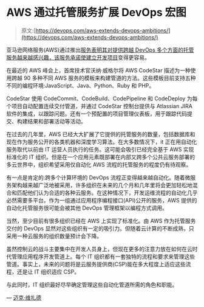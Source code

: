 # AWS 通过托管服务扩展 DevOps 宏图

> 原文:[https://devops.com/aws-extends-devops-ambitions/](https://devops.com/aws-extends-devops-ambitions/)

亚马逊网络服务(AWS)通过推出[服务表明其对提供跨越 DevOps 多个方面的托管服务越来越感兴趣，该服务承诺使建立开发项目](https://aws.amazon.com/blogs/aws/new-aws-codestar/)变得更容易。

在最近的 AWS 峰会上，首席技术官沃纳·威格尔将 AWS CodeStar 描述为一种使用跨越 90 多种不同 AWS 服务的模板来构建管道的方法。这些模板目前支持五种不同的编程环境:JavaScript、Java、Python、Ruby 和 PHP。

CodeStar 使用 CodeCommit、CodeBuild、CodePipeline 和 CodeDeploy 为每个项目自动配置连续交付管道，并通过 CodeStar 控制台提供与 Atlassian JIRA 软件的集成，以跟踪问题。还有一个预配置的项目管理仪表板，用于跟踪代码提交、构建结果和部署活动等活动。

在过去的几年里，AWS 已经大大扩展了它提供的托管服务的数量，包括数据库和现在作为服务公开的各类机器和深度学习算法。在大多数情况下，it 正在用自动化服务取代以前由 IT 运营人员执行的任务。这可能会吸引已经完全基于 AWS 实现标准化的 IT 组织。但是在一个应用元素既部署在内部又跨多个公共云服务部署的多云世界中，组织希望采用仅自动化 AWS 流程的托管服务的程度仍有待观察。

有一点是肯定的:跨多个计算环境的 DevOps 流程正变得越来越自动化。随着微服务架构越来越广泛地被采用，许多组织在未来的几个月和几年里将会更加轻松地混合和匹配他们认为合适的各种云服务。在这种情况下，开发运维流程的自动化几乎必然需要多平台。作为一组通过应用程序编程接口(API)公开的服务，AWS 提供的自动化托管服务很可能会被其他 DevOps 管理框架以编程方式调用。

当然，至少目前有很多组织已经在 AWS 上实现了标准化。由 AWS 作为托管服务交付的 DevOps 显然对这些组织有一定的吸引力。但随着云计算的不断成熟，只采用一种云服务的组织数量预计会下降。

虽然控制云的战斗主要集中在开发人员身上，但现在更多的注意力放在如何在云时代管理应用程序开发管道上。每个 IT 组织都有一套独特的流程和要求来管理这些管道。事实上，未来的问题将是云服务提供商(CSP)能在多大程度上适应这些流程，还是让 IT 组织适应 CSP。

与此同时，IT 组织最好尽早确定管理这些自动化管道所需的角色和职能。

— [迈克·维扎德](https://devops.com/author/mike-vizard/)